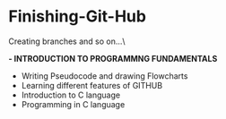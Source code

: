 # Finishing-Git-Hub
Creating branches and so on...\

 **- INTRODUCTION TO PROGRAMMNG FUNDAMENTALS** 
  - Writing Pseudocode and drawing Flowcharts
  - Learning different features of GITHUB
  - Introduction to C language
  - Programming in C language
